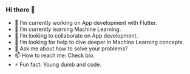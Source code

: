 ### Hi there 👋


- 🔭 I’m currently working on App development with Flutter.
- 🌱 I’m currently learning Machine Learning.
- 👯 I’m looking to collaborate on App development.
- 🤔 I’m looking for help to dive deeper in Machine Learning concepts.
- 💬 Ask me about how to solve your problems?
- 📫 How to reach me: Check bio.
- ⚡ Fun fact: Young dumb and code.
